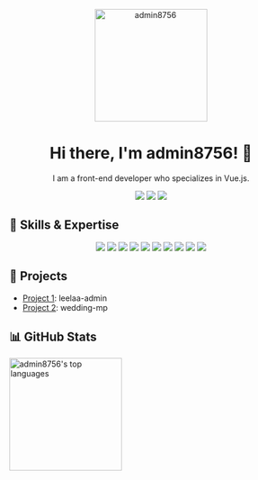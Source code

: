 <p align="center">
  <img src="https://leelaa.cn/pwa-256x256.png" alt="admin8756" width="200" height="200">
</p>

<h1 align="center">Hi there, I'm admin8756! 👋</h1>

<p align="center">
   I am a front-end developer who specializes in Vue.js.
</p>

<p align="center">
  <a href="https://leelaa.cn"><img src="https://img.shields.io/badge/Blog-leelaa.cn-blueviolet?style=flat-square&logo=wordpress"></a>
  <a href="https://twitter.com/leelaacn"><img src="https://img.shields.io/badge/Twitter-@admin8756-blue?style=flat-square&logo=twitter"></a>
  <a href="mailto:leedaisen@hotmail.com"><img src="https://img.shields.io/badge/Email-admin8756%40hotmail.com-red?style=flat-square&logo=gmail"></a>
</p>

<h2>🌟 Skills & Expertise</h2>

		
<p align="center">
  <a href="https://reactjs.org/"><img src="https://img.shields.io/badge/React-%2361DAFB?style=flat-square&logo=react&logoColor=black"></a>
  <a href="https://vuejs.org/"><img src="https://img.shields.io/badge/Vue.js-%234FC08D?style=flat-square&logo=vue.js&logoColor=black"></a>
  <a href="https://lodash.com/"><img src="https://img.shields.io/badge/Lodash-%23DE5C43?style=flat-square&logo=lodash&logoColor=black"></a>
  <a href="https://vitejs.dev/"><img src="https://img.shields.io/badge/Vite-%231AAD19?style=flat-square&logo=vite&logoColor=black"></a>
  <a href="https://echarts.apache.org/"><img src="https://img.shields.io/badge/ECharts-%231AAD19?style=flat-square&logo=echarts&logoColor=black"></a>
  <a href="https://www.python.org/"><img src="https://img.shields.io/badge/Python-%233776AB?style=flat-square&logo=python&logoColor=white"></a>
  <a href="https://www.docker.com/"><img src="https://img.shields.io/badge/Docker-%232496ED?style=flat-square&logo=docker&logoColor=white"></a>
  <a href="https://www.nginx.com/"><img src="https://img.shields.io/badge/Nginx-%23269539?style=flat-square&logo=nginx&logoColor=white"></a>
  <a href="https://www.elastic.co/"><img src="https://img.shields.io/badge/Elasticsearch-%23005571?style=flat-square&logo=elasticsearch&logoColor=white"></a>
  <a href="https://www.tensorflow.org/"><img src="https://img.shields.io/badge/TensorFlow-%23FF6F00?style=flat-square&logo=tensorflow&logoColor=white"></a>

</p>

<h2>💼 Projects</h2>

<ul>
  <li><a href="https://github.com/admin8756/leelaa-admin">Project 1</a>: leelaa-admin</li>
  <li><a href="https://github.com/admin8756/wedding-mp">Project 2</a>: wedding-mp</li>
</ul>

<h2>📊 GitHub Stats</h2>
		
<div style="display: flex; width:100%;">
  <img src="https://github-readme-stats.vercel.app/api/top-langs/?username=admin8756&layout=compact&theme=dracula" alt="admin8756's top languages" style="flex: 1; height: 200px;">
</div>
